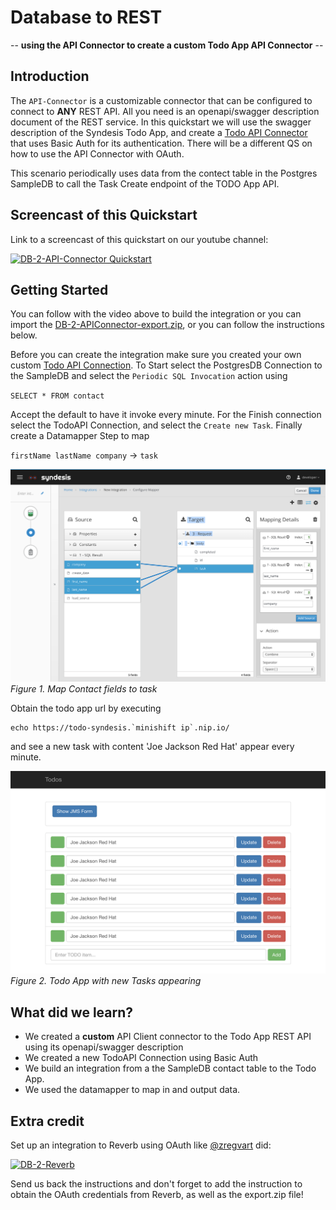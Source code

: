 # Database to REST 
-- **using the API Connector to create a custom Todo App API Connector** --

## Introduction
The `API-Connector` is a customizable connector that can be configured to connect to **ANY** REST API. All you need is an openapi/swagger description document of the REST service. In this quickstart we will use the swagger description of the Syndesis Todo App, and create a [Todo API Connector](APIConnector.md) that uses Basic Auth for its authentication. There will be a different QS on how to use the API Connector with OAuth.

This scenario periodically uses data from the contect table in the Postgres SampleDB to call the Task Create endpoint of the TODO App API.

## Screencast of this Quickstart

Link to a screencast of this quickstart on our youtube channel:

[![DB-2-API-Connector Quickstart](https://img.youtube.com/vi/Ervr46Kv8VU/0.jpg)](https://youtu.be/Ervr46Kv8VU)


## Getting Started

You can follow with the video above to build the integration or you can import the [DB-2-APIConnector-export.zip](DB-2-APIConnector-export.zip?raw=true), or you can follow the instructions below. 

Before you can create the integration make sure you created your own custom [Todo API Connection](APIConnector.md). To Start select the PostgresDB Connection to the SampleDB and select the `Periodic SQL Invocation` action using 

`SELECT * FROM contact`

Accept the default to have it invoke every minute. For the Finish connection select the TodoAPI Connection, and select the `Create new Task`. Finally create a Datamapper Step to map 

`firstName lastName company` -> `task`

![Contact to Task Mapping](img/contact-2-task.png)
*Figure 1. Map Contact fields to task*

Obtain the todo app url by executing
```
echo https://todo-syndesis.`minishift ip`.nip.io/
```
and see a new task with content 'Joe Jackson Red Hat' appear every minute.

![Todo App](img/todo-app.png)
*Figure 2. Todo App with new Tasks appearing*

## What did we learn?

* We created a **custom** API Client connector to the Todo App REST API using its openapi/swagger description
* We created a new TodoAPI Connection using Basic Auth
* We build an integration from a the SampleDB contact table to the Todo App.
* We used the datamapper to map in and output data.

## Extra credit

Set up an integration to Reverb using OAuth like [@zregvart](https://twitter.com/zregvart) did:

[![DB-2-Reverb](https://img.youtube.com/vi/UwPzY3svD-s/0.jpg)](https://youtu.be/UwPzY3svD-s)

Send us back the instructions and don't forget to add the instruction to obtain the OAuth credentials from Reverb, as well as the export.zip file!
